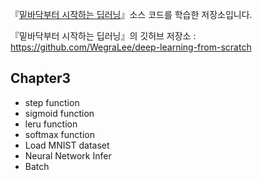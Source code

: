『[밑바닥부터 시작하는 딥러닝](https://www.hanbit.co.kr/store/books/look.php?p_code=B8475831198)』소스 코드를 학습한 저장소입니다.


『밑바닥부터 시작하는 딥러닝』의 깃허브 저장소 : <https://github.com/WegraLee/deep-learning-from-scratch>

## Chapter3
- step function
- sigmoid function
- leru function
- softmax function
- Load MNIST dataset
- Neural Network Infer
- Batch
